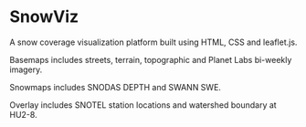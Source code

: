 # SnowViz

A snow coverage visualization platform built using HTML, CSS and leaflet.js. 

Basemaps includes streets, terrain, topographic and Planet Labs bi-weekly imagery.

Snowmaps includes SNODAS DEPTH and SWANN SWE.

Overlay includes SNOTEL station locations and watershed boundary at HU2-8.
